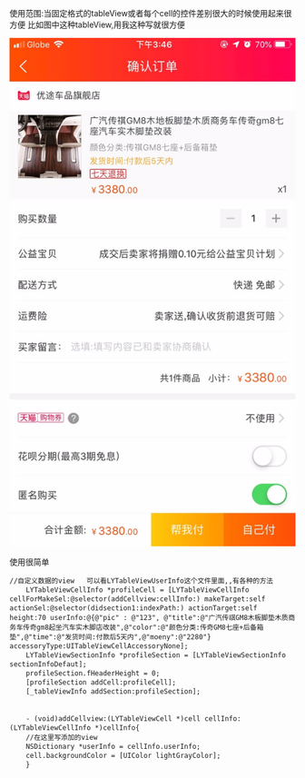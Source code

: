 
使用范围:当固定格式的tableView或者每个cell的控件差别很大的时候使用起来很方便
比如图中这种tableView,用我这种写就很方便

![点击协议、税务和银行业务.png](https://github.com/China-Gary/customTableView/blob/master/CustmTableView/image.png)

使用很简单
```
//自定义数据的view   可以看LYTableViewUserInfo这个文件里面,,有各种的方法
    LYTableViewCellInfo *profileCell = [LYTableViewCellInfo cellForMakeSel:@selector(addCellview:cellInfo:) makeTarget:self actionSel:@selector(didsection1:indexPath:) actionTarget:self height:70 userInfo:@{@"pic" : @"123", @"title":@"广汽传祺GM8木板脚垫木质商务车传奇gm8起坐汽车实木脚店改装",@"color":@"颜色分类:传奇GM8七座+后备箱垫",@"time":@"发货时间:付款后5天内",@"moeny":@"2280"} accessoryType:UITableViewCellAccessoryNone];
    LYTableViewSectionInfo *profileSection = [LYTableViewSectionInfo sectionInfoDefaut];
    profileSection.fHeaderHeight = 0;
    [profileSection addCell:profileCell];
    [_tableViewInfo addSection:profileSection];
    
    
    - (void)addCellview:(LYTableViewCell *)cell cellInfo:(LYTableViewCellInfo *)cellInfo{
    //在这里写添加的view
    NSDictionary *userInfo = cellInfo.userInfo;
    cell.backgroundColor = [UIColor lightGrayColor];
    }
```

